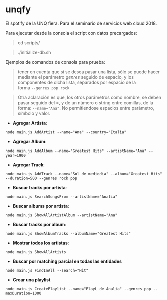 # unqfy
El spotify de la UNQ fiera. Para el seminario de servicios web cloud 2018.

Para ejecutar desde la consola el script con datos precargados: 
   > cd scripts/
   
   > ./initialize-db.sh

Ejemplos de comandos de consola para prueba: 

 >tener en cuenta que si se desea pasar una lista, sólo se puede hacer 
mediante el parámetro *genres* seguido de espacio, y los componentes de dicha 
lista, separados por espacio de la  
forma `--genres pop rock`

>Otra aclaración es que, los otros parámetros como nombre, se deben pasar seguido del =, y de un número o 
string entre comillas, de la forma: `--name="Ana"`. No permitiendose espacios entre parámetro,
símbolo y valor.

* **Agregar Artista**: 
```
node main.js AddArtist --name="Ana" --country="Italia"
```
* **Agregar Album**: 
```
node main.js AddAlbum --name="Greatest Hits" --artistName="Ana" --year=1900
```
* **Agregar Track**: 
```
node main.js AddTrack --name="Sol de mediodia" --album="Greatest Hits" --duration=500 --genres rock pop
```
* **Buscar tracks por artista**: 
```
node main.js SearchSongsFrom --artistName="Analia"
```
* **Buscar albums por artista**:
```
node main.js ShowAllArtistAlbum --artistName="Ana"
```
* **Buscar tracks por album**:
```
node main.js ShowAlbumTracks --albumName="Greatest Hits"
```
* **Mostrar todos los artistas**: 
```
node main.js ShowAllArtists
```
* **Buscar por matching parcial en todas las entidades**
```
node main.js FindInAll --search="Hit"
```
* **Crear una playlist**
```
node main.js CreatePlaylist --name="PlayL de Analia" --genres pop --maxDuration=1000
```

